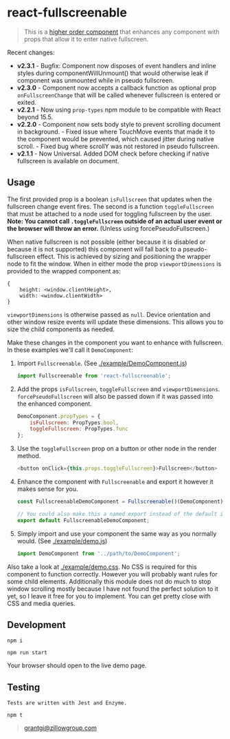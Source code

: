 # react-fullscreenable

> This is a [higher order component](https://facebook.github.io/react/docs/higher-order-components.html) that enhances any component with props that allow it to enter native fullscreen.

Recent changes:

* **v2.3.1** - Bugfix: Component now disposes of event handlers and inline styles during componentWillUnmount()
                    that would otherwise leak if component was unmounted while in pseudo fullscreen.
* **v2.3.0** - Component now accepts a callback function as optional prop `onFullscreenChange` that will be called
                    whenever fullscreen is entered or exited.
* **v2.2.1** - Now using `prop-types` npm module to be compatible with React beyond 15.5.
* **v2.2.0** - Component now sets body style to prevent scrolling document in background.
             - Fixed issue where TouchMove events that made it to the component would be prevented,
                    which caused jitter during native scroll.
             - Fixed bug where scrollY was not restored in pseudo fullscreen.
* **v2.1.1** - Now Universal. Added DOM check before checking if native fullscreen is available on document.

## Usage

The first provided prop is a boolean `isFullscreen` that updates when the fullscreen change event fires. The second is a function `toggleFullscreen` that must be attached to a node used for toggling fullscreen by the user. **Note: You cannot call `.toggleFullscreen` outside of an actual user event or the browser will throw an error.** (Unless using forcePseudoFullscreen.)

When native fullscreen is not possible (either because it is disabled or because it is not supported) this component will fall back to a pseudo-fullscreen effect. This is achieved by sizing and positioning the wrapper node to fit the window. When in either mode the prop `viewportDimensions` is provided to the wrapped component as:

    {
        height: <window.clientHeight>,
        width: <window.clientWidth>
    }

`viewportDimensions` is otherwise passed as `null`. Device orientation and other window resize events will update these dimensions. This allows you to size the child components as needed.

Make these changes in the component you want to enhance with fullscreen. In these examples we'll call it `DemoComponent`:

1. Import `Fullscreenable`. (See [./example/DemoComponent.js](./example/DemoComponent.js))

    ```javascript
    import Fullscreenable from 'react-fullscreenable';
    ```


2. Add the props `isFullscreen`, `toggleFullscreen` and `viewportDimensions`. `forcePseudoFullscreen` will also be passed down if it was passed into the enhanced component.


    ```javascript
    DemoComponent.propTypes = {
        isFullscreen: PropTypes.bool,
        toggleFullscreen: PropTypes.func
    };
    ```

3. Use the `toggleFullscreen` prop on a button or other node in the render method.

    ```javascript
    <button onClick={this.props.toggleFullscreen}>Fullscreen</button>
    ```

4. Enhance the component with `Fullscreenable` and export it however it makes sense for you.

    ```javascript
    const FullscreenableDemoComponent = Fullscreenable()(DemoComponent);

    // You could also make this a named export instead of the default if you want the flexibility to use the component with or without the fullscreen enhancement.
    export default FullscreenableDemoComponent;
    ```

5. Simply import and use your component the same way as you normally would. (See [./example/demo.js](./example/demo.js))

    ```javascript
    import DemoComponent from '../path/to/DemoComponent';
    ```

Also take a look at [./example/demo.css](./example/demo.css). No CSS is required for this component to function
correctly. However you will probably want rules for some child elements. Additionally this module does not do much to stop window scrolling mostly because I have not found the perfect solution to it yet, so I leave it free for you to implement. You can get pretty close with CSS and media queries.

## Development

    npm i

    npm run start

Your browser should open to the live demo page.

## Testing

    Tests are written with Jest and Enzyme.

    npm t

> grantgi@zillowgroup.com
